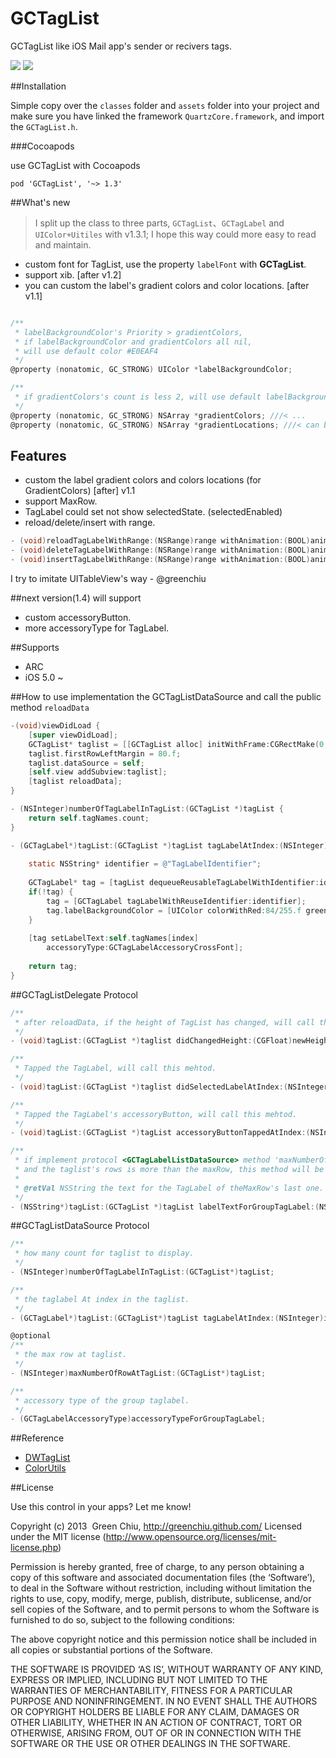 GCTagList
=========

GCTagList like iOS Mail app's sender or recivers tags.

![](Screenshot.png) 
![](Screenshot2.png)

##Installation

Simple copy over the `classes` folder and `assets` folder into your project and make sure you have linked the framework `QuartzCore.framework`, and import the `GCTagList.h`.

###Cocoapods

use GCTagList with Cocoapods

```
pod 'GCTagList', '~> 1.3'
```

##What's new 


> I split up the class to three parts, `GCTagList`、`GCTagLabel` and `UIColor+Uitiles` with v1.3.1; I hope this way could more easy to read and maintain.


* custom font for TagList, use the property `labelFont` with __GCTagList__.
* support xib. [after v1.2]
* you can custom the label's gradient colors and color locations. [after v1.1]


```Objective-C

/**
 * labelBackgroundColor's Priority > gradientColors,
 * if labelBackgroundColor and gradientColors all nil, 
 * will use default color #E0EAF4
 */
@property (nonatomic, GC_STRONG) UIColor *labelBackgroundColor;

/**
 * if gradientColors's count is less 2, will use default labelBackgroundColor;
 */
@property (nonatomic, GC_STRONG) NSArray *gradientColors; ///< ...
@property (nonatomic, GC_STRONG) NSArray *gradientLocations; ///< can be nil …
```

## Features

* custom the label gradient colors and colors locations (for GradientColors) [after] v1.1
* support MaxRow.
* TagLabel could set not show selectedState. (selectedEnabled)
* reload/delete/insert with range.


```Objective-C   
- (void)reloadTagLabelWithRange:(NSRange)range withAnimation:(BOOL)animated;
- (void)deleteTagLabelWithRange:(NSRange)range withAnimation:(BOOL)animated;
- (void)insertTagLabelWithRange:(NSRange)range withAnimation:(BOOL)animated;
```

I try to imitate UITableView's way - @greenchiu

##next version(1.4) will support

* custom accessoryButton.
* more accessoryType for TagLabel.

##Supports

* ARC
* iOS 5.0 ~

##How to use
implementation the GCTagListDataSource and call the public method `reloadData`  

```Objective-C   
-(void)viewDidLoad {
	[super viewDidLoad];
	GCTagList* taglist = [[GCTagList alloc] initWithFrame:CGRectMake(0, 180, 320, 200)];
    taglist.firstRowLeftMargin = 80.f;
    taglist.dataSource = self;
    [self.view addSubview:taglist];
    [taglist reloadData];
}
```

```Objective-C   
- (NSInteger)numberOfTagLabelInTagList:(GCTagList *)tagList {
    return self.tagNames.count;
}

- (GCTagLabel*)tagList:(GCTagList *)tagList tagLabelAtIndex:(NSInteger)index {
    
    static NSString* identifier = @"TagLabelIdentifier";
    
    GCTagLabel* tag = [tagList dequeueReusableTagLabelWithIdentifier:identifier];
    if(!tag) {
        tag = [GCTagLabel tagLabelWithReuseIdentifier:identifier];
        tag.labelBackgroundColor = [UIColor colorWithRed:84/255.f green:164/255.f blue:222/255.f alpha:1.f];
    }
    
    [tag setLabelText:self.tagNames[index]
        accessoryType:GCTagLabelAccessoryCrossFont];
    
    return tag;
}
```


##GCTagListDelegate Protocol

```Objective-C   
/**
 * after reloadData, if the height of TagList has changed, will call this method.
 */
- (void)tagList:(GCTagList *)taglist didChangedHeight:(CGFloat)newHeight;

/**
 * Tapped the TagLabel, will call this mehtod.
 */
- (void)tagList:(GCTagList *)taglist didSelectedLabelAtIndex:(NSInteger)index;

/**
 * Tapped the TagLabel's accessoryButton, will call this mehtod.
 */
- (void)tagList:(GCTagList *)tagList accessoryButtonTappedAtIndex:(NSInteger)index;

/**
 * if implement protocol <GCTagLabelListDataSource> method 'maxNumberOfRowAtTagList' 
 * and the taglist's rows is more than the maxRow, this method will be call.
 * 
 * @retVal NSString the text for the TagLabel of theMaxRow's last one.
 */
- (NSString*)tagList:(GCTagList *)tagList labelTextForGroupTagLabel:(NSInteger)interruptIndex;
```

##GCTagListDataSource Protocol
```Objective-C   
/**
 * how many count for taglist to display.
 */
- (NSInteger)numberOfTagLabelInTagList:(GCTagList*)tagList;

/**
 * the taglabel At index in the taglist.
 */
- (GCTagLabel*)tagList:(GCTagList*)tagList tagLabelAtIndex:(NSInteger)index;

@optional
/**
 * the max row at taglist.
 */
- (NSInteger)maxNumberOfRowAtTagList:(GCTagList*)tagList;

/**
 * accessory type of the group taglabel.
 */
- (GCTagLabelAccessoryType)accessoryTypeForGroupTagLabel;
```

##Reference

* [DWTagList](https://github.com/domness/DWTagList)
* [ColorUtils](https://github.com/nicklockwood/ColorUtils)

##License

Use this control in your apps? Let me know!

Copyright (c) 2013  Green Chiu, http://greenchiu.github.com/ Licensed under the MIT license (http://www.opensource.org/licenses/mit-license.php)

Permission is hereby granted, free of charge, to any person obtaining a copy of this software and associated documentation files (the ‘Software’), to deal in the Software without restriction, including without limitation the rights to use, copy, modify, merge, publish, distribute, sublicense, and/or sell copies of the Software, and to permit persons to whom the Software is furnished to do so, subject to the following conditions:

The above copyright notice and this permission notice shall be included in all copies or substantial portions of the Software.

THE SOFTWARE IS PROVIDED ‘AS IS’, WITHOUT WARRANTY OF ANY KIND, EXPRESS OR IMPLIED, INCLUDING BUT NOT LIMITED TO THE WARRANTIES OF MERCHANTABILITY, FITNESS FOR A PARTICULAR PURPOSE AND NONINFRINGEMENT. IN NO EVENT SHALL THE AUTHORS OR COPYRIGHT HOLDERS BE LIABLE FOR ANY CLAIM, DAMAGES OR OTHER LIABILITY, WHETHER IN AN ACTION OF CONTRACT, TORT OR OTHERWISE, ARISING FROM, OUT OF OR IN CONNECTION WITH THE SOFTWARE OR THE USE OR OTHER DEALINGS IN THE SOFTWARE.
